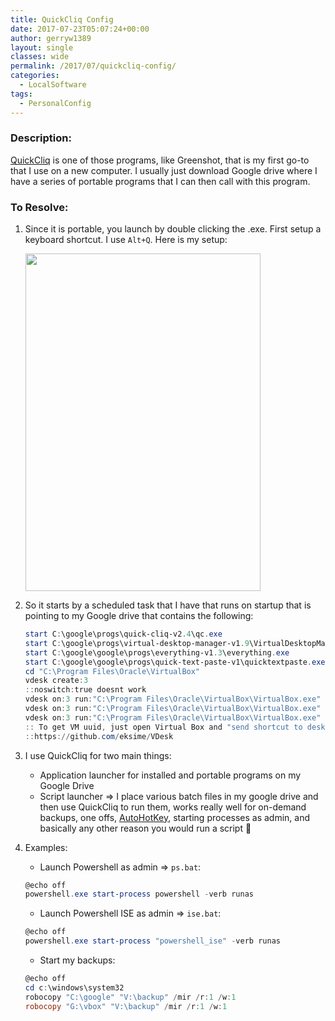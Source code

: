 ```yaml
---
title: QuickCliq Config
date: 2017-07-23T05:07:24+00:00
author: gerryw1389
layout: single
classes: wide
permalink: /2017/07/quickcliq-config/
categories:
  - LocalSoftware
tags:
  - PersonalConfig
---
```

<!--more-->

### Description:

[QuickCliq](http://apathysoftworks.com/software/quickcliq) is one of those programs, like Greenshot, that is my first go-to that I use on a new computer. I usually just download Google drive where I have a series of portable programs that I can then call with this program.

### To Resolve:

1. Since it is portable, you launch by double clicking the .exe. First setup a keyboard shortcut. I use `Alt+Q`. Here is my setup:

   <img class="alignnone size-full wp-image-4532" src="https://automationadmin.com/assets/images/uploads/2017/07/quickcliq.png" alt="" width="376" height="540" srcset="https://automationadmin.com/assets/images/uploads/2017/07/quickcliq.png 376w, https://automationadmin.com/assets/images/uploads/2017/07/quickcliq-209x300.png 209w" sizes="(max-width: 376px) 100vw, 376px" /> 

2. So it starts by a scheduled task that I have that runs on startup that is pointing to my Google drive that contains the following:

   ```powershell
   start C:\google\progs\quick-cliq-v2.4\qc.exe
   start C:\google\progs\virtual-desktop-manager-v1.9\VirtualDesktopManager.exe
   start C:\google\google\progs\everything-v1.3\everything.exe
   start C:\google\google\progs\quick-text-paste-v1\quicktextpaste.exe
   cd "C:\Program Files\Oracle\VirtualBox"
   vdesk create:3
   ::noswitch:true doesnt work
   vdesk on:3 run:"C:\Program Files\Oracle\VirtualBox\VirtualBox.exe" --comment "gw-vm" --startvm "vm-uuid-here"
   vdesk on:3 run:"C:\Program Files\Oracle\VirtualBox\VirtualBox.exe" --comment "gw-vm" --startvm "vm-uuid-here"
   vdesk on:3 run:"C:\Program Files\Oracle\VirtualBox\VirtualBox.exe" --comment "gw-vm" --startvm "vm-uuid-here"
   :: To get VM uuid, just open Virtual Box and "send shortcut to desktop" for your VM. Then right click and copy the path here.
   ::https://github.com/eksime/VDesk
   ```

3. I use QuickCliq for two main things:

   - Application launcher for installed and portable programs on my Google Drive
   - Script launcher => I place various batch files in my google drive and then use QuickCliq to run them, works really well for on-demand backups, one offs, [AutoHotKey](https://automationadmin.com/2017/07/autohotkey/), starting processes as admin, and basically any other reason you would run a script 🙂

4. Examples:

   - Launch Powershell as admin => `ps.bat`:

   ```powershell
   @echo off
   powershell.exe start-process powershell -verb runas
   ```

   - Launch Powershell ISE as admin => `ise.bat`:

   ```powershell
   @echo off
   powershell.exe start-process "powershell_ise" -verb runas
   ```

   - Start my backups:

   ```powershell
   @echo off
   cd c:\windows\system32
   robocopy "C:\google" "V:\backup" /mir /r:1 /w:1
   robocopy "G:\vbox" "V:\backup" /mir /r:1 /w:1
   ```

   